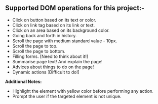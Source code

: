 ## Supported DOM operations for this project:-

- Click on button based on its text or color.
- Click on link tag based on its link or text.
- Click on an area based on its background color.
- Going back and forth in history.
- Scroll the page with medium standard value - 10px.
- Scroll the page to top.
- Scroll the page to bottom.
- Filling forms. [Need to think about it!]
- Summarise page text! And explain the page!
- Advices about things to do on the page!
- Dynamic actions [Difficult to do!]

**Additional Notes:**

- Highlight the element with yellow color before performing any action.
- Prompt the user if the targeted element is not unique.
